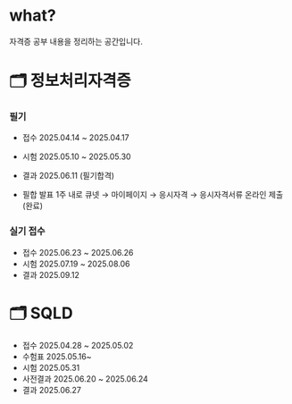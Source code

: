 # what?
자격증 공부 내용을 정리하는 공간입니다. 

# 🗂️ 정보처리자격증 
### 필기 
- 접수 2025.04.14 ~ 2025.04.17 
- 시험 2025.05.10 ~ 2025.05.30 
- 결과 2025.06.11 (필기합격)

- 필합 발표 1주 내로 큐넷 → 마이페이지 → 응시자격 → 응시자격서류 온라인 제출 (완료)

### 실기 접수 
- 접수 2025.06.23 ~ 2025.06.26
- 시험 2025.07.19 ~ 2025.08.06
- 결과 2025.09.12


# 🗂️ SQLD
- 접수 2025.04.28 ~ 2025.05.02
- 수험표 2025.05.16~
- 시험 2025.05.31
- 사전결과 2025.06.20 ~ 2025.06.24
- 결과 2025.06.27
